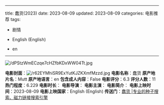 
---
title: 蠢货(2023)
date: 2023-08-09
updated: 2023-08-09
categories: 电影推荐
tags:

- 剧情

- English (English)
- en
---

<img src="https://image.tmdb.org/t/p/original/dPStzWmECzqe7cHZfbKDxWW04Tt.jpg" alt="/dPStzWmECzqe7cHZfbKDxWW04Tt.jpg" title="/dPStzWmECzqe7cHZfbKDxWW04Tt.jpg">

**电影封面**：<img src="https://image.tmdb.org/t/p/w200/r62EYMhiSR9ExYutKJZKXmfMzzd.jpg" alt="/r62EYMhiSR9ExYutKJZKXmfMzzd.jpg" title="/r62EYMhiSR9ExYutKJZKXmfMzzd.jpg">
**电影名称**：蠢货
**原产地片名**：Mutt
**原产地语言**：en
**包含成人内容**：False
**电影评分**：6.3
**评分人数**：11
**热门程度**：6.229
**电影时长**：
**电影导演**：
**电影主演**：
**电影简介**：
**电影上映时间**：2023-08-09
**电影上映国家**：English (English)
**传送门**：[蠢货 |专业的种子搜索、磁力链接搜索引擎](https://movie.amd794.com:2083/?search=Mutt&ordering=&mode=match_phrase&page_size=10&page=1)

